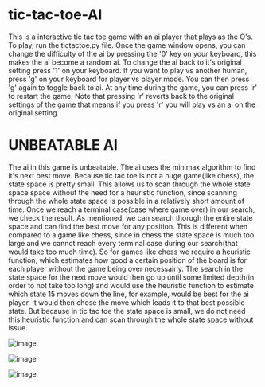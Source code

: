 # tic-tac-toe-AI   
This is a interactive tic tac toe game with an ai player that plays as the O's.
To play, run the tictactoe.py file. Once the game window opens, you can change the difficulty of the ai by pressing the '0' key on your keyboard, this makes the ai become a random ai. To change the ai back to it's original setting press '1' on your keyboard. If you want to play vs another human, press 'g' on your keyboard for player vs player mode. You can then press 'g' again to toggle back to ai. At any time during the game, you can press 'r' to restart the game. Note that pressing 'r' reverts back to the original settings of the game that means if you press 'r' you will play vs an ai on the original setting.   
# UNBEATABLE AI   
The ai in this game is unbeatable. The ai uses the minimax algorithm to find it's next best move. Because tic tac toe is not a huge game(like chess), the state space is pretty small. This allows us to scan through the whole state space space without the need for a heuristic function, since scanning through the whole state space is possible in a relatively short amount of time. Once we reach a terminal case(case where game over) in our search, we check the result. As mentioned, we can search thorugh the entire state space and can find the best move for any position. This is different when compared to a game like chess, since in chess the state space is much too large and we cannot reach every terminal case during our search(that would take too much time). So for games like chess we require a heuristic function, which estimates how good a certain position of the board is for each player without the game being over necessairly. The search in the state space for the next move would then go up until some limited depth(in order to not take too long) and would use the heuristic function to estimate which state 15 moves down the line, for example, would be best for the ai player. It would then chose the move which leads it to that best possible state. But because in tic tac toe the state space is small, we do not need this heuristic function and can scan through the whole state space without issue.   

![image](https://github.com/user-attachments/assets/d7556656-b2fd-4b95-8245-a8682c7289ca)   

![image](https://github.com/user-attachments/assets/4bf3ef3d-3e0e-47d8-ad75-433f33e2aac0)   

![image](https://github.com/user-attachments/assets/096b0d64-3f21-4456-b9bb-e30417b7905b)
